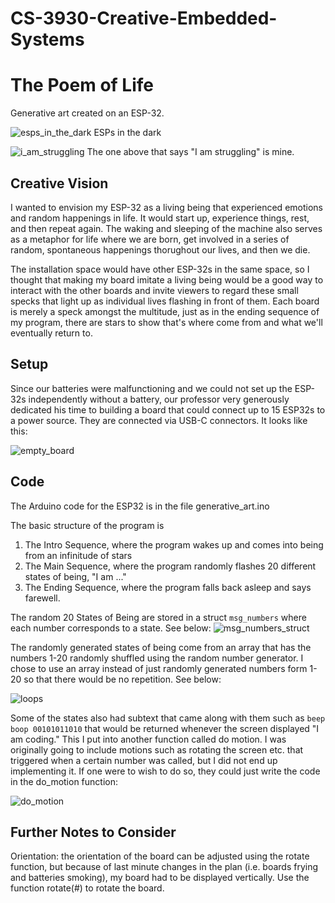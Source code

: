 # CS-3930-Creative-Embedded-Systems

# The Poem of Life
Generative art created on an ESP-32.

![esps_in_the_dark](/Module%201/Pictures/esps_in_the_dark.jpeg)
ESPs in the dark

![i_am_struggling](/Module%201/Pictures/i_am_struggling.jpeg)
The one above that says "I am struggling" is mine.

## Creative Vision
I wanted to envision my ESP-32 as a living being that experienced emotions and random happenings in life. It would start up, experience things, rest, and then repeat again. The waking and sleeping of the machine also serves as a metaphor for life where we are born, get involved in a series of random, spontaneous happenings thorughout our lives, and then we die.

The installation space would have other ESP-32s in the same space, so I thought that making my board imitate a living being would be a good way to interact with the other boards and invite viewers to regard these small specks that light up as individual lives flashing in front of them. Each board is merely a speck amongst the multitude, just as in the ending sequence of my program, there are stars to show that's where come from and what we'll eventually return to.

## Setup
Since our batteries were malfunctioning and we could not set up the ESP-32s independently without a battery, our professor very generously dedicated his time to building a board that could connect up to 15 ESP32s to a power source. They are connected via USB-C connectors. It looks like this:

![empty_board](/Module%201/Pictures/empty_board.jpg)

## Code
The Arduino code for the ESP32 is in the file generative_art.ino

The basic structure of the program is 
1. The Intro Sequence, where the program wakes up and comes into being from an infinitude of stars
2. The Main Sequence, where the program randomly flashes 20 different states of being, "I am ..."
3. The Ending Sequence, where the program falls back asleep and says farewell.

The random 20 States of Being are stored in a struct `msg_numbers` where each number corresponds to a state. See below:
![msg_numbers_struct](/Module%201/Pictures/msg_numbers_struct.png)

The randomly generated states of being come from an array that has the numbers 1-20 randomly shuffled using the random number generator. I chose to use an array instead of just randomly generated numbers form 1-20 so that there would be no repetition. See below:

![loops](/Module%201/Pictures/loops.png)

Some of the states also had subtext that came along with them such as `beep boop 00101011010` that would be returned whenever the screen displayed "I am coding." This I put into another function called do motion. I was originally going to include motions such as rotating the screen etc. that triggered when a certain number was called, but I did not end up implementing it. If one were to wish to do so, they could just write the code in the do_motion function:

![do_motion](/Module%201/Pictures/do_motion.png)

## Further Notes to Consider
Orientation: the orientation of the board can be adjusted using the rotate function, but because of last minute changes in the plan (i.e. boards frying and batteries smoking), my board had to be displayed vertically. Use the function rotate(#) to rotate the board.